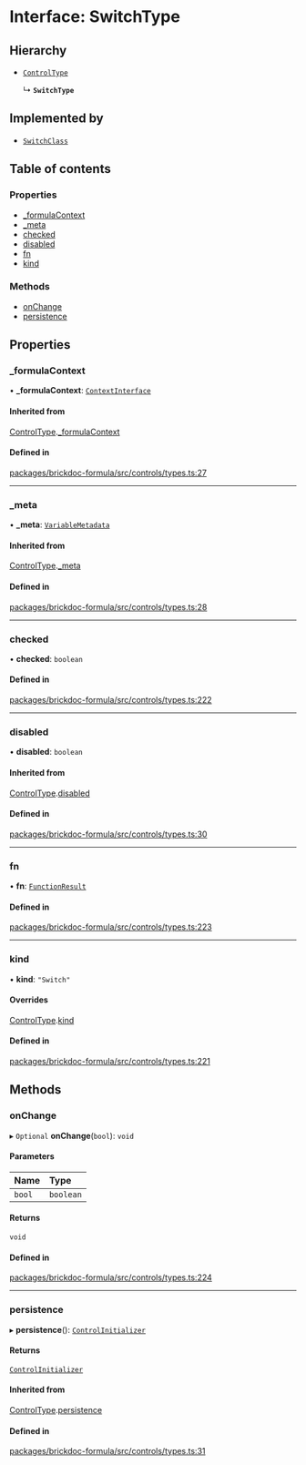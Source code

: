 # Interface: SwitchType

## Hierarchy

- [`ControlType`](ControlType.md)

  ↳ **`SwitchType`**

## Implemented by

- [`SwitchClass`](../classes/SwitchClass.md)

## Table of contents

### Properties

- [\_formulaContext](SwitchType.md#_formulacontext)
- [\_meta](SwitchType.md#_meta)
- [checked](SwitchType.md#checked)
- [disabled](SwitchType.md#disabled)
- [fn](SwitchType.md#fn)
- [kind](SwitchType.md#kind)

### Methods

- [onChange](SwitchType.md#onchange)
- [persistence](SwitchType.md#persistence)

## Properties

### <a id="_formulacontext" name="_formulacontext"></a> \_formulaContext

• **\_formulaContext**: [`ContextInterface`](ContextInterface.md)

#### Inherited from

[ControlType](ControlType.md).[_formulaContext](ControlType.md#_formulacontext)

#### Defined in

[packages/brickdoc-formula/src/controls/types.ts:27](https://github.com/brickdoc/brickdoc/blob/main/packages/brickdoc-formula/src/controls/types.ts#L27)

___

### <a id="_meta" name="_meta"></a> \_meta

• **\_meta**: [`VariableMetadata`](VariableMetadata.md)

#### Inherited from

[ControlType](ControlType.md).[_meta](ControlType.md#_meta)

#### Defined in

[packages/brickdoc-formula/src/controls/types.ts:28](https://github.com/brickdoc/brickdoc/blob/main/packages/brickdoc-formula/src/controls/types.ts#L28)

___

### <a id="checked" name="checked"></a> checked

• **checked**: `boolean`

#### Defined in

[packages/brickdoc-formula/src/controls/types.ts:222](https://github.com/brickdoc/brickdoc/blob/main/packages/brickdoc-formula/src/controls/types.ts#L222)

___

### <a id="disabled" name="disabled"></a> disabled

• **disabled**: `boolean`

#### Inherited from

[ControlType](ControlType.md).[disabled](ControlType.md#disabled)

#### Defined in

[packages/brickdoc-formula/src/controls/types.ts:30](https://github.com/brickdoc/brickdoc/blob/main/packages/brickdoc-formula/src/controls/types.ts#L30)

___

### <a id="fn" name="fn"></a> fn

• **fn**: [`FunctionResult`](FunctionResult.md)

#### Defined in

[packages/brickdoc-formula/src/controls/types.ts:223](https://github.com/brickdoc/brickdoc/blob/main/packages/brickdoc-formula/src/controls/types.ts#L223)

___

### <a id="kind" name="kind"></a> kind

• **kind**: ``"Switch"``

#### Overrides

[ControlType](ControlType.md).[kind](ControlType.md#kind)

#### Defined in

[packages/brickdoc-formula/src/controls/types.ts:221](https://github.com/brickdoc/brickdoc/blob/main/packages/brickdoc-formula/src/controls/types.ts#L221)

## Methods

### <a id="onchange" name="onchange"></a> onChange

▸ `Optional` **onChange**(`bool`): `void`

#### Parameters

| Name | Type |
| :------ | :------ |
| `bool` | `boolean` |

#### Returns

`void`

#### Defined in

[packages/brickdoc-formula/src/controls/types.ts:224](https://github.com/brickdoc/brickdoc/blob/main/packages/brickdoc-formula/src/controls/types.ts#L224)

___

### <a id="persistence" name="persistence"></a> persistence

▸ **persistence**(): [`ControlInitializer`](ControlInitializer.md)

#### Returns

[`ControlInitializer`](ControlInitializer.md)

#### Inherited from

[ControlType](ControlType.md).[persistence](ControlType.md#persistence)

#### Defined in

[packages/brickdoc-formula/src/controls/types.ts:31](https://github.com/brickdoc/brickdoc/blob/main/packages/brickdoc-formula/src/controls/types.ts#L31)
